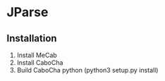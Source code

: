 # JParse

## Installation

1. Install MeCab
2. Install CaboCha
3. Build CaboCha python (python3 setup.py install)